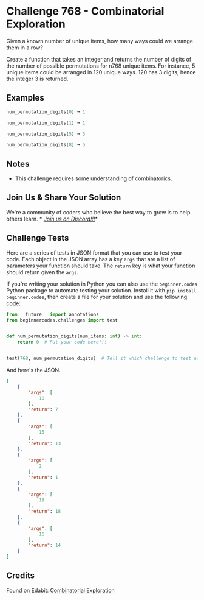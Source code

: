 # Challenge 768 - Combinatorial Exploration

Given a known number of unique items, how many ways could we arrange them in a row?

Create a function that takes an integer and returns the number of digits of the number of possible permutations for n768 unique items. For instance, 5 unique items could be arranged in 120 unique ways. 120 has 3 digits, hence the integer 3 is returned.

## Examples
```python
num_permutation_digits(0) ➞ 1

num_permutation_digits(1) ➞ 1

num_permutation_digits(5) ➞ 3

num_permutation_digits(8) ➞ 5
```
## Notes

- This challenge requires some understanding of combinatorics.

## Join Us & Share Your Solution

We're a community of coders who believe the best way to grow is to help others learn. *
*[Join us on Discord!!!](https://discord.gg/sfHykntuGy)**

## Challenge Tests

Here are a series of tests in JSON format that you can use to test your code. Each object in the JSON array has a
key `args` that are a list of parameters your function should take. The `return` key is what your function should return
given the `args`.

If you're writing your solution in Python you can also use the `beginner.codes` Python package to automate testing your
solution. Install it with `pip install beginner.codes`, then create a file for your solution and use the following code:

```python
from __future__ import annotations
from beginnercodes.challenges import test


def num_permutation_digits(num_items: int) -> int:
    return 0  # Put your code here!!!


test(768, num_permutation_digits)  # Tell it which challenge to test against
```

And here's the JSON.

```json
[
    {
        "args": [
            10
        ],
        "return": 7
    },
    {
        "args": [
            15
        ],
        "return": 13
    },
    {
        "args": [
            2
        ],
        "return": 1
    },
    {
        "args": [
            19
        ],
        "return": 18
    },
    {
        "args": [
            16
        ],
        "return": 14
    }
]
```

## Credits

Found on Edabit: [Combinatorial Exploration](https://edabit.com/challenge/oQ99uE4iPNbEnf9QZ)
